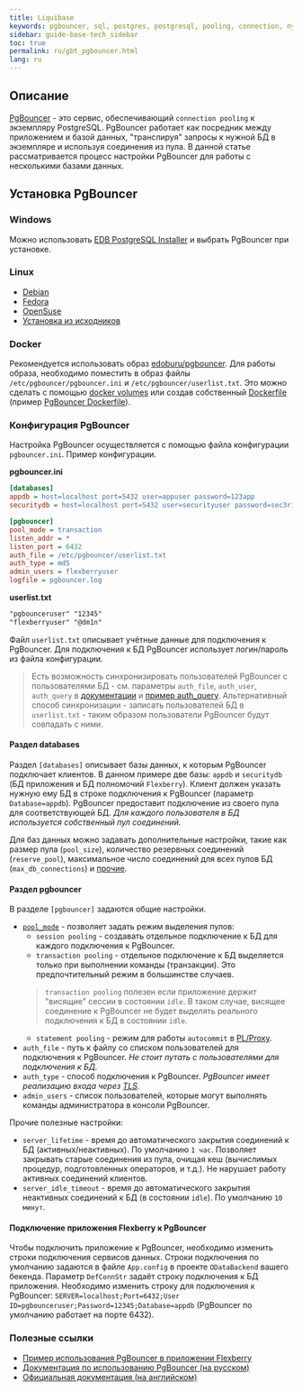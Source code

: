 ```yaml
---
title: Liquibase
keywords: pgbouncer, sql, postgres, postgresql, pooling, connection, пул соединений
sidebar: guide-base-tech_sidebar
toc: true
permalink: ru/gbt_pgbouncer.html
lang: ru
---
```


## Описание
[PgBouncer](https://www.pgbouncer.org) - это сервис, обеспечивающий `connection pooling` к экземпляру PostgreSQL. PgBouncer работает как посредник между приложением и базой данных, "транслируя" запросы к нужной БД в экземпляре и используя соединения из пула. В данной статье рассматривается процесс настройки PgBouncer для работы с несколькими базами данных.

## Установка PgBouncer

### Windows
Можно использовать [EDB PostgreSQL Installer](https://www.enterprisedb.com/downloads/postgres-postgresql-downloads) и выбрать PgBouncer при установке.

### Linux
- [Debian](https://www.scaleway.com/en/docs/tutorials/install-pgbouncer)
- [Fedora](https://src.fedoraproject.org/rpms/pgbouncer)
- [OpenSuse](https://software.opensuse.org/download.html?project=server%3Adatabase%3Apostgresql&package=pgbouncer)
- [Установка из исходников](https://www.pgbouncer.org/install.html)

### Docker
Рекомендуется использовать образ [edoburu/pgbouncer](https://hub.docker.com/r/edoburu/pgbouncer). Для работы образа, необходимо поместить в образ файлы `/etc/pgbouncer/pgbouncer.ini` и `/etc/pgbouncer/userlist.txt`. Это можно сделать с помощью [docker volumes](https://docs.docker.com/storage/volumes) или создав собственный [Dockerfile](https://docs.docker.com/engine/reference/builder) (пример [PgBouncer Dockerfile](https://github.com/Flexberry/Flexberry.PgBouncer.Sample/blob/main/src/Docker/dockerfiles/Dockerfile.PgBouncer)).

### Конфигурация PgBouncer
Настройка PgBouncer осуществляется с помощью файла конфигурации `pgbouncer.ini`. Пример конфигурации.

**pgbouncer.ini**
```ini
[databases]
appdb = host=localhost port=5432 user=appuser password=123app
securitydb = host=localhost port=5432 user=securityuser password=sec3r1ty pool_size=20

[pgbouncer]
pool_mode = transaction
listen_addr = *
listen_port = 6432
auth_file = /etc/pgbouncer/userlist.txt
auth_type = md5
admin_users = flexberryuser
logfile = pgbouncer.log
```

**userlist.txt**
```txt
"pgbounceruser" "12345"
"flexberryuser" "@dm1n"
```
Файл `userlist.txt` описывает учётные данные для подключения к PgBouncer. Для подключения к БД PgBouncer использует логин/пароль из файла конфигурации.

> Есть возможность синхронизировать пользователей PgBouncer с пользователями БД - см. параметры `auth_file`, `auth_user`, `auth_query` в [документации](https://www.pgbouncer.org/config.html#authentication-settings) и [пример auth_query](https://www.pgbouncer.org/config.html#authentication-settings). Альтернативный способ синхронизации - записать пользователей БД в `userlist.txt` - таким образом пользователи PgBouncer будут совпадать с ними.

#### Раздел databases
Раздел `[databases]` описывает базы данных, к которым PgBouncer подключает клиентов. В данном примере две базы: `appdb` и `securitydb` (БД приложения и БД полномочий `Flexberry`). Клиент должен указать нужную ему БД в строке подключения к PgBouncer (параметр `Database=appdb`). PgBouncer предоставит подключение из своего пула для соответствующей БД. _Для каждого пользователя в БД используется собственный пул соединений._

Для баз данных можно задавать дополнительные настройки, такие как размер пула (`pool_size`), количество резервных соединений (`reserve_pool`), максимальное число соединений для всех пулов БД (`max_db_connections`) и [прочие](https://www.pgbouncer.org/config.html#section-databases).

#### Раздел pgbouncer
В разделе `[pgbouncer]` задаются общие настройки.

- [`pool_mode`](https://www.pgbouncer.org/features.html) - позволяет задать режим выделения пулов:
  - `session pooling` - создавать отдельное подключение к БД для каждого подключения к PgBouncer.
  - `transaction pooling` - отдельное подключение к БД выделяется только при выполнении команды (транзакции). Это предпочтительный режим в большинстве случаев.
  > `transaction pooling` полезен если приложение держит "висящие" сессии в состоянии `idle`. В таком случае, висящее соединение к PgBouncer не будет выделять реального подключения к БД в состоянии `idle`.
  - `statement pooling` - режим для работы `autocommit` в [PL/Proxy](https://plproxy.github.io).
- `auth_file` - путь к файлу со списком пользователей для подключения к PgBouncer. _Не стоит путать с пользователями для подключения к БД._
- `auth_type` - способ подключения к PgBouncer. _PgBouncer имеет реализацию входа через [TLS](https://www.pgbouncer.org/config.html#tls-settings)._
- `admin_users` - список пользователей, которые могут выполнять команды администратора в консоли PgBouncer.

Прочие полезные настройки:
- `server_lifetime` - время до автоматического закрытия соединений к БД (активных/неактивных). По умолчанию `1 час`. Позволяет закрывать старые соединения из пула, очищая кеш (вычислимых процедур, подготовленных операторов, и т.д.). Не нарушает работу активных соединений клиентов.
- `server_idle_timeout` - время до автоматического закрытия неактивных соединений к БД (в состоянии `idle`). По умолчанию `10 минут`.

#### Подключение приложения Flexberry к PgBouncer
Чтобы подключить приложение к PgBouncer, необходимо изменить строки подключения сервисов данных. Строки подключения по умолчанию задаются в файле `App.config` в проекте `ODataBackend` вашего бекенда. Параметр `DefConnStr` задаёт строку подключения к БД приложения. Необходимо изменить строку для подключения к PgBouncer: `SERVER=localhost;Port=6432;User ID=pgbounceruser;Password=12345;Database=appdb` (PgBouncer по умолчанию работает на порте 6432).

### Полезные ссылки
- [Пример использования PgBouncer в приложении Flexberry](https://github.com/Flexberry/Flexberry.PgBouncer.Sample)
- [Документация по использованию PgBouncer (на русском)](https://postgrespro.ru/docs/postgrespro/10/pgbouncer)
- [Официальная документация (на английском)](https://www.pgbouncer.org/config.html)
